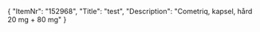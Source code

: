 {
  "ItemNr": "152968",
  "Title": "test",
  "Description": "Cometriq, kapsel, hård 20 mg + 80 mg"
}